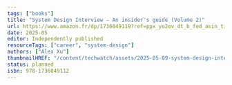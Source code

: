 ```yaml
---
tags: ["books"]
title: "System Design Interview – An insider's guide (Volume 2)"
url: https://www.amazon.fr/dp/1736049119?ref=ppx_yo2ov_dt_b_fed_asin_title
date: 2025-05
editor: Independently published
resourceTags: ["career", "system-design"]
authors: ["Alex Xu"]
thumbnailHREF: "/content/techwatch/assets/2025-05-09-system-design-interview-2.jpg"
status: planned
isbn: 978-1736049112
---
```

